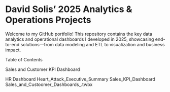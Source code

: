 # David Solis’ 2025 Analytics & Operations Projects

Welcome to my GitHub portfolio! This repository contains the key data analytics and operational dashboards I developed in 2025, showcasing end-to-end solutions—from data modeling and ETL to visualization and business impact.

Table of Contents

Sales and Customer KPI Dashboard

HR Dashboard 
Heart_Attack_Executive_Summary
Sales_KPI_Dashboard
Sales_and_Custoomer_Dashboards_.twbx
